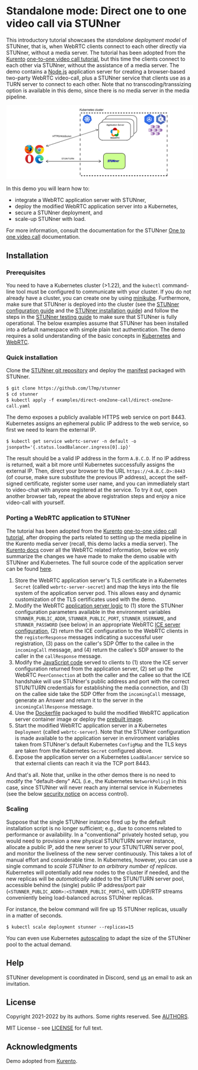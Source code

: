 # Standalone mode: Direct one to one video call via STUNner

This introductory tutorial showcases the *standalone deployment model* of STUNner, that is, when
WebRTC clients connect to each other directly via STUNner, without a media server. The tutorial has
been adopted from the [Kurento](https://www.kurento.org/) [one-to-one video call
tutorial](https://doc-kurento.readthedocs.io/en/latest/tutorials/node/tutorial-one2one.html), but
this time the clients connect to each other via STUNner, without the assistance of a media server.
The demo contains a [Node.js](https://nodejs.org) application server for creating a browser-based
two-party WebRTC video-call, plus a STUNner service that clients use as a TURN server to connect to
each other.  Note that no transcoding/transsizing option is available in this demo, since there is
no media server in the media pipeline.

![STUNner standalone deployment architecture](doc/stunner_standalone_arch.svg)

In this demo you will learn how to:
* integrate a WebRTC application server with STUNner,
* deploy the modified WebRTC application server into a Kubernetes,
* secure a STUNner deployment, and
* scale-up STUNner with load.

For more information, consult the documentation for the STUNner [One to one video
call](/examples/kurento-one2one-call/README.md) documentation.

## Installation

### Prerequisites

You need to have a Kubernetes cluster (>1.22), and the `kubectl` command-line tool must be
configured to communicate with your cluster. If you do not already have a cluster, you can create
one by using [minikube](https://minikube.sigs.k8s.io/docs/start). Furthermore, make sure that
STUNner is deployed into the cluster (see the [STUNner configuration
guide](/README.md#configuration) and the [STUNner installation guide](/README.md#installation)) and
follow the steps in the [STUNner testing guide](/examples/simple-tunnel/README.md) to make sure
that STUNner is fully operational. The below examples assume that STUNner has been installed into a
default namespace with simple plain text authentication. The demo requires a solid understanding of
the basic concepts in [Kubernetes](https://kubernetes.io/docs/home) and
[WebRTC](https://webrtc.org/getting-started/overview).

### Quick installation

Clone the [STUNner git repository](https://github.com/l7mp/stunner) and deploy the
[manifest](/examples/direct-one2one-call) packaged with STUNner.

```console
$ git clone https://github.com/l7mp/stunner
$ cd stunner
$ kubectl apply -f examples/direct-one2one-call/direct-one2one-call.yaml
```

The demo exposes a publicly available HTTPS web service on port 8443. Kubernetes assigns an
ephemeral public IP address to the web service, so first we need to learn the external IP.

```console
$ kubectl get service webrtc-server -n default -o jsonpath='{.status.loadBalancer.ingress[0].ip}'
```

The result should be a valid IP address in the form `A.B.C.D`. If no IP address is returned, wait a
bit more until Kubernetes successfully assigns the external IP. Then, direct your browser to the
URL `https://<A.B.C.D>:8443` (of course, make sure substitute the previous IP address), accept the
self-signed certificate, register some user name, and you can immediately start to video-chat with
anyone registered at the service. To try it out, open another browser tab, repeat the above
registration steps and enjoy a nice video-call with yourself.

### Porting a WebRTC application to STUNner

The tutorial has been adopted from the [Kurento](https://www.kurento.org/) [one-to-one video call
tutorial](https://doc-kurento.readthedocs.io/en/latest/tutorials/node/tutorial-one2one.html), after
dropping the parts related to setting up the media pipeline in the Kurento media server (recall,
this demo lacks a media server).  The [Kurento
docs](https://doc-kurento.readthedocs.io/en/latest/tutorials/node/tutorial-one2one.html) cover all
the WebRTC related information, below we only summarize the changes we have made to make the demo
usable with STUNner and Kubernetes.  The full source code of the application server can be found
[here](https://github.com/l7mp/kurento-tutorial-node/tree/master/direct-one2one-call).

1. Store the WebRTC application server's TLS certificate in a Kubernetes `Secret` (called
   `webrtc-server-secret`) and map the keys into the file system of the application server
   pod. This allows easy and dynamic customization of the TLS certificates used with the demo.
2. Modify the WebRTC [application server
   logic](https://github.com/l7mp/kurento-tutorial-node/blob/master/direct-one2one-call/server.js)
   to (1) store the STUNner configuration parameters available in the environment variables
   `STUNNER_PUBLIC_ADDR`, `STUNNER_PUBLIC_PORT`, `STUNNER_USERNAME`, and `STUNNER_PASSWORD` (see
   below) in an appropriate WebRTC [ICE server
   configuration](https://developer.mozilla.org/en-US/docs/Web/API/RTCIceServer), (2) return the
   ICE configuration to the WebRTC clients in the `registerResponse` messages indicating a
   successful user registration, (3) pass on the caller's SDP Offer to the callee in the
   `incomingCall` message, and (4) return the callee's SDP answer to the caller in the
   `callResponse` message.
3. Modify the [JavaScript
   code](https://github.com/l7mp/kurento-tutorial-node/blob/master/direct-one2one-call/static/js/index.js)
   served to clients to (1) store the ICE server configuration returned from the application
   server, (2) set up the WebRTC `PeerConnection` at both the caller and the callee so that the ICE
   handshake will use STUNner's public address and port with the correct STUN/TURN credentials for
   establishing the media connection, and (3) on the callee side take the SDP Offer from the
   `incomingCall` message, generate an Answer and return it to the server in the
   `incomingCallResponse` message.
4. Use the
   [Dockerfile](https://github.com/l7mp/kurento-tutorial-node/blob/master/direct-one2one-call/Dockerfile)
   packaged to build the modified WebRTC application server container image or deploy the [prebuilt
   image](https://hub.docker.com/repository/docker/l7mp/direct-one2one-call-server).
5. Start the modified WebRTC application server in a Kubernetes `Deployment` (called
   `webrtc-server`). Note that the STUNner configuration is made available to the application
   server in environment variables taken from STUNner's default Kubernetes `ConfigMap` and the TLS
   keys are taken from the Kubernetes `Secret` configured above.
6. Expose the application server on a Kubernetes `LoadBalancer` service so that external clients
   can reach it via the TCP port 8443.

And that's all. Note that, unlike in the other demos there is no need to modify the "default-deny"
ACL (i.e., the Kubernetes `NetworkPolicy`) in this case, since STUNner will never reach any
internal service in Kubernetes (see the below [security notice](/#security) on access control).

### Scaling

Suppose that the single STUNner instance fired up by the default installation script is no longer
sufficient; e.g., due to concerns related to performance or availability.  In a "conventional"
privately hosted setup, you would need to provision a new physical STUN/TURN server instance,
allocate a public IP, add the new server to your STUN/TURN server pool, and monitor the liveliness
of the new server continuously. This takes a lot of manual effort and considerable time. In
Kubernetes, however, you can use a single command to *scale STUNner to an arbitrary number of
replicas*. Kubernetes will potentially add new nodes to the cluster if needed, and the new replicas
will be *automatically* added to the STUN/TURN server pool, accessible behind the (single) public IP
address/port pair (`<STUNNER_PUBLIC_ADDR>:<STUNNER_PUBLIC_PORT>`), with UDP/RTP streams
conveniently being load-balanced across STUNner replicas.

For instance, the below command will fire up 15 STUNner replicas, usually in a matter of seconds.

```console
$ kubectl scale deployment stunner --replicas=15
```
You can even use Kubernetes
[autoscaling](https://kubernetes.io/docs/tasks/run-application/horizontal-pod-autoscale) to adapt
the size of the STUNner pool to the actual demand.

## Help

STUNner development is coordinated in Discord, send [us](/AUTHORS) an email to ask an invitation.

## License

Copyright 2021-2022 by its authors. Some rights reserved. See [AUTHORS](/AUTHORS).

MIT License - see [LICENSE](/LICENSE) for full text.

## Acknowledgments

Demo adopted from [Kurento](https://www.kurento.org).
